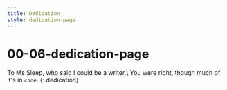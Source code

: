 ```yaml
---
title: Dedication
style: dedication-page
---
```


# 00-06-dedication-page

To Ms Sleep, who said I could be a writer.\ You were right, though much of it's in `code`. {:.dedication}

